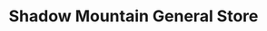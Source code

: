 ---
title: "Shadow Mountain General Store"
url: /port-angeles/shadow-mountain-general-store/
shop: Lebensmittel
---